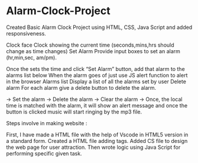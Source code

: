 # Alarm-Clock-Project
Created Basic Alarm Clock Project using HTML, CSS, Java Script and added responsiveness.

Clock face Clock showing the current time (seconds,mins,hrs should change as time changes) Set Alarm Provide input boxes to set an alarm (hr,min,sec, am/pm).

Once the sets the time and click “Set Alarm” button, add that alarm to the alarms list below When the alarm goes of just use JS alert function to alert in the browser Alarms list Display a list of all the alarms set by user Delete alarm For each alarm give a delete button to delete the alarm.

 -> Set the alarm
 -> Delete the alarm 
 -> Clear the alarm
 -> Once, the local time is matched with the alarm, it will show an alert message and once the button is clicked music will start ringing by the mp3 file.

Steps involve in making website :

First, I have made a HTML file with the help of Vscode in HTML5 version in a standard form.
Created a HTML file adding tags.
Added CS file to design the web page for user attraction.
Then wrote logic using Java Script for performing specific given task.
